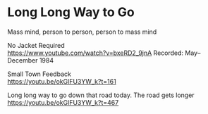# Long Long Way to Go

Mass mind, person to person, person to mass mind

No Jacket Required     
https://www.youtube.com/watch?v=bxeRD2_9jnA
Recorded:	May–December 1984

Small Town Feedback    
https://youtu.be/okGlFU3YW_k?t=161

Long long way to go down that road today. The road gets longer    
https://youtu.be/okGlFU3YW_k?t=467
